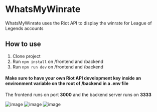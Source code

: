 # WhatsMyWinrate
WhatsMyWinrate uses the Riot API to display the winrate for League of Legends accounts

## How to use
1. Clone project
2. Run `npm install` on /frontend and /backend
3. Run `npm run dev` on /frontend and /backend

#### Make sure to have your own Riot API development key inside an environment variable on the root of /backend in a .env file

The frontend runs on port **3000** and the backend server runs on **3333**

![image](https://imgur.com/UbMMLVR.jpg)
![image](https://imgur.com/o99lIBs.jpg)
![image](https://imgur.com/3Vxi8i8.jpg)
